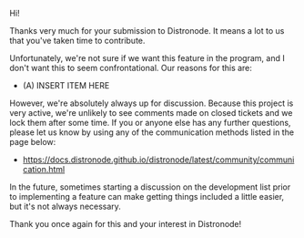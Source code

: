 Hi!

Thanks very much for your submission to Distronode.  It means a lot to us that you've taken time to contribute.

Unfortunately, we're not sure if we want this feature in the program, and I don't want this to seem confrontational.
Our reasons for this are:

* (A) INSERT ITEM HERE

However, we're absolutely always up for discussion.
Because this project is very active, we're unlikely to see comments made on closed tickets and we lock them after some time.
If you or anyone else has any further questions, please let us know by using any of the communication methods listed in the page below:

* https://docs.distronode.github.io/distronode/latest/community/communication.html

In the future, sometimes starting a discussion on the development list prior to implementing a feature can make getting things included a little easier, but it's not always necessary.

Thank you once again for this and your interest in Distronode!
